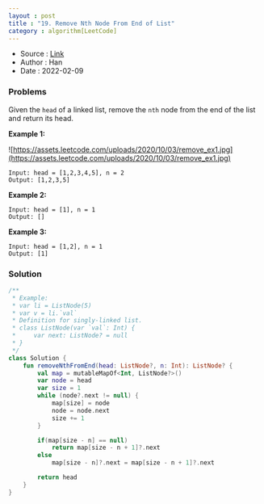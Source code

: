 ```yaml
---
layout : post 
title : "19. Remove Nth Node From End of List"
category : algorithm[LeetCode]
---
```


* Source : [Link](https://leetcode.com/problems/remove-nth-node-from-end-of-list/)
* Author : Han
* Date   : 2022-02-09

### Problems
Given the `head` of a linked list, remove the `nth` node from the end of the list and return its head.

**Example 1:**

![https://assets.leetcode.com/uploads/2020/10/03/remove_ex1.jpg](https://assets.leetcode.com/uploads/2020/10/03/remove_ex1.jpg)

```
Input: head = [1,2,3,4,5], n = 2
Output: [1,2,3,5]

```

**Example 2:**

```
Input: head = [1], n = 1
Output: []

```

**Example 3:**

```
Input: head = [1,2], n = 1
Output: [1]

```

### Solution

```kotlin
/**
 * Example:
 * var li = ListNode(5)
 * var v = li.`val`
 * Definition for singly-linked list.
 * class ListNode(var `val`: Int) {
 *     var next: ListNode? = null
 * }
 */
class Solution {
    fun removeNthFromEnd(head: ListNode?, n: Int): ListNode? {
        val map = mutableMapOf<Int, ListNode?>()
        var node = head
        var size = 1
        while (node?.next != null) {
            map[size] = node
            node = node.next
            size += 1
        }

        if(map[size - n] == null)
            return map[size - n + 1]?.next
        else
            map[size - n]?.next = map[size - n + 1]?.next

        return head
    }
}
```
